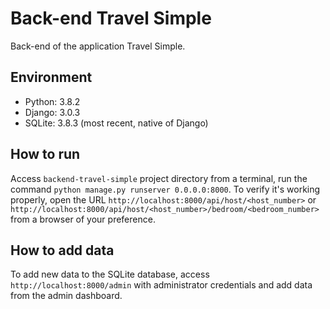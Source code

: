 # Back-end Travel Simple

Back-end of the application Travel Simple.

## Environment

- Python: 3.8.2
- Django: 3.0.3
- SQLite: 3.8.3 (most recent, native of Django)

## How to run

Access `backend-travel-simple` project directory from a terminal, run the command `python manage.py runserver 0.0.0.0:8000`. To verify it's working properly, open the URL `http://localhost:8000/api/host/<host_number>` or `http://localhost:8000/api/host/<host_number>/bedroom/<bedroom_number>` from a browser of your preference.

## How to add data

To add new data to the SQLite database, access `http://localhost:8000/admin` with administrator credentials and add data from the admin dashboard.
